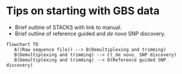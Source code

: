 # Tips on starting with GBS data
 - Brief outline of STACKS with link to manual.
 - Brief outline of reference guided and *de novo* SNP discovery.
 ```mermaid
 flowchart TD
    A((Raw sequence file)) --> B(Demultiplexing and trimming)
    B(Demultiplexing and trimming) --> C(_de novo_ SNP discovery)
    B(Demultiplexing and trimming) --> D(Reference guided SNP discovery)
```